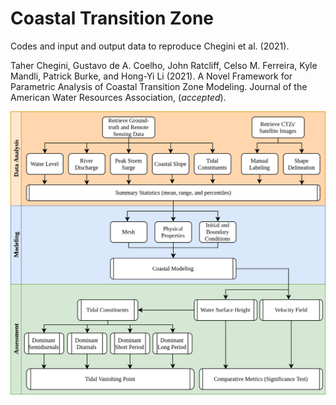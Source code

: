 # Coastal Transition Zone

Codes and input and output data to reproduce Chegini et al. (2021).

Taher Chegini, Gustavo de A. Coelho, John Ratcliff, Celso M. Ferreira, Kyle Mandli, Patrick Burke, and Hong-Yi Li (2021). A Novel Framework for Parametric Analysis of Coastal Transition Zone Modeling. Journal of the American Water Resources Association, (_accepted_).

![flowchart](data/figures/flowchart.png)
